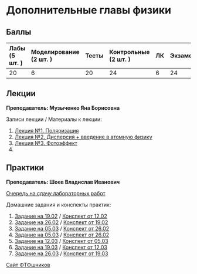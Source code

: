 # Дополнительные главы физики

## Баллы

| Лабы \(5 шт. \) | Моделирование \(2 шт. \) | Тесты | Контрольные \(2 шт. \) | ЛК | Экзамен |
| :--- | :--- | :--- | :--- | :--- | :--- |
| 20 | 6 | 20 | 24 | 6 | 24 |

## Лекции

**Преподаватель: Музыченко Яна Борисовна**

Записи лекции / Материалы к лекции:

1. [Лекция №1. Поляризация](https://www.youtube.com/watch?v=NmuQpG6-Uhk&list=PLj7ewET2KEJxEc2Pme73skH-9QhYxzP8K&index=1)
2. [Лекция №2. Дисперсия + введение в атомную физику](https://www.youtube.com/watch?v=Rm13_SP78Tg&list=PLj7ewET2KEJxEc2Pme73skH-9QhYxzP8K&index=2)
3. [Лекция №3. Фотоэффект](https://www.youtube.com/watch?v=eNskjrDPW4g&list=PLj7ewET2KEJxEc2Pme73skH-9QhYxzP8K&index=3)
4. 

## Практики

**Преподаватель: Шоев Владислав Иванович**

[Очередь на сдачу лабораторных работ](https://docs.google.com/spreadsheets/d/1pim9w4OG_JM61tk4oKm4Hd1c7zcfpdDc-iGg_fjeaU4/edit#gid=0)

Домашние задания и конспекты практик:

1. [Задание на 19.02](https://drive.google.com/file/d/19-_TjnHRDbp3RKbui0wzbybRxdW2ygHz/view?usp=sharing) / [Конспект от 12.02](https://drive.google.com/file/d/1I5iIX9Y3r8K5dVg1aMGCCtvhm2dx5Ek5/view?usp=sharing)
2. [Задание на 26.02](https://drive.google.com/file/d/1te-zHJ6NtdZZHwqA91IqR5NOzHBLTexd/view?usp=sharing) / [Конспект от 19.02](https://drive.google.com/file/d/1dj77asGcNgd6bFtbuTaDqDrI0pIpWsr4/view?usp=sharing)
3. [Задание на 05.03](https://drive.google.com/file/d/1D1xKrpOFjA5hgwPR55gsZQhTXdyEteML/view?usp=sharing) / [Конспект от 26.02](https://drive.google.com/file/d/1hxfrnCxXO-xVTS8b2QSsMG1-x-BxhLnm/view?usp=sharing)
4.  [Задание на 05.03](https://drive.google.com/file/d/1D1xKrpOFjA5hgwPR55gsZQhTXdyEteML/view?usp=sharing) / [Конспект от 26.02](https://drive.google.com/file/d/1hxfrnCxXO-xVTS8b2QSsMG1-x-BxhLnm/view?usp=sharing)
4.  [Задание на 12.03](https://drive.google.com/file/d/1S2p2k-G8LqqppGvwib9YhmZqbCIarOpD/view?usp=sharing) / [Конспект от 05.03](https://drive.google.com/file/d/1fpJGGtJ9WdwS88OOa7b54inBauXfpU5D/view?usp=sharing)
5.  [Задание на 19.03](https://drive.google.com/file/d/1S1lvaIkMzgDwwaaIQBzlYXonOikSZxaK/view?usp=sharing) / [Конспект от 12.03](https://drive.google.com/file/d/1Xsuh-IsEuL3AdSScBC68T9G_J_ugv4kE/view?usp=sharing)
6.  [Задание на 26.03]() / [Конспект от 19.03](https://drive.google.com/file/d/1ppup2h0E_vW2rqHfTZNI9pfMcCX7Ka30/view?usp=sharing)

[Сайт ФТФшников](https://study.physics.itmo.ru)

